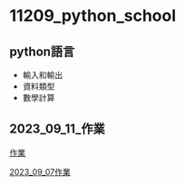 # 11209_python_school
## python語言
- 輸入和輸出
- 資料類型
- 數學計算

## 2023_09_11_作業

[作業](./2023_09_11/)

[2023_09_07作業](https://github.com/isabel112233/20230907lesson1)